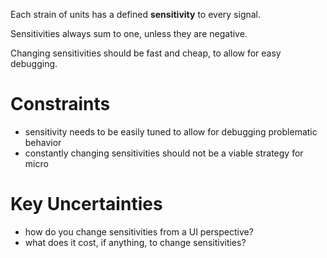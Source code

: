 Each strain of units has a defined **sensitivity** to every signal.

Sensitivities always sum to one, unless they are negative.

Changing sensitivities should be fast and cheap, to allow for easy debugging.

# Constraints

- sensitivity needs to be easily tuned to allow for debugging problematic behavior
- constantly changing sensitivities should not be a viable strategy for micro

# Key Uncertainties

- how do you change sensitivities from a UI perspective?
- what does it cost, if anything, to change sensitivities?
